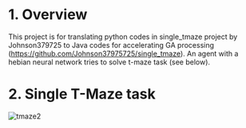 # 1. Overview

This project is for translating python codes in single_tmaze project by Johnson379725 to Java codes for accelerating GA processing (https://github.com/Johnson37975725/single_tmaze). An agent with a hebian neural network tries to solve t-maze task (see below).

# 2. Single T-Maze task
![tmaze2](https://user-images.githubusercontent.com/13718037/54267241-2272a500-4536-11e9-885f-2cd1ffa4e790.png)
